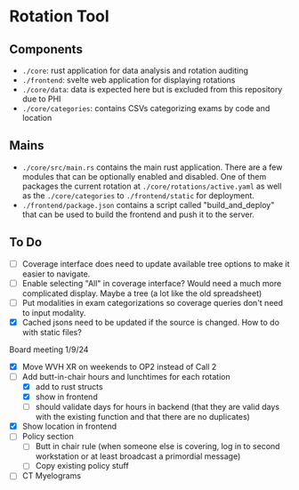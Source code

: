 # Rotation Tool

## Components
- `./core`: rust application for data analysis and rotation auditing
- `./frontend`: svelte web application for displaying rotations
- `./core/data`: data is expected here but is excluded from this repository due to PHI
- `./core/categories`: contains CSVs categorizing exams by code and location

## Mains
- `./core/src/main.rs` contains the main rust application. There are a few modules that can be optionally enabled and disabled. One of them packages the current rotation at `./core/rotations/active.yaml` as well as the `./core/categories` to `./frontend/static` for deployment.
- `./frontend/package.json` contains a script called "build_and_deploy" that can be used to build the frontend and push it to the server.

## To Do
- [ ] Coverage interface does need to update available tree options to make it easier to navigate.
- [ ] Enable selecting "All" in coverage interface? Would need a much more complicated display. Maybe a tree (a lot like the old spreadsheet)
- [ ] Put modalities in exam categorizations so coverage queries don't need to input modality.
- [x] Cached jsons need to be updated if the source is changed. How to do with static files?

Board meeting 1/9/24
- [x] Move WVH XR on weekends to OP2 instead of Call 2
- [ ] Add butt-in-chair hours and lunchtimes for each rotation
    - [x] add to rust structs
    - [x] show in frontend
    - [ ] should validate days for hours in backend (that they are valid days with the existing function and that there are no duplicates)
- [x] Show location in frontend
- [ ] Policy section
    - [ ] Butt in chair rule (when someone else is covering, log in to second workstation or at least broadcast a primordial message)
    - [ ] Copy existing policy stuff
- [ ] CT Myelograms